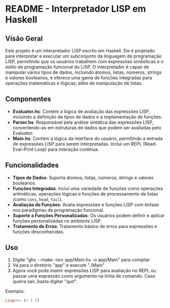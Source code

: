 # README - Interpretador LISP em Haskell

## Visão Geral

Este projeto é um interpretador LISP escrito em Haskell. Ele é projetado para interpretar e executar um subconjunto da linguagem de programação LISP, permitindo que os usuários trabalhem com expressões simbólicas e o estilo de programação funcional do LISP. O interpretador é capaz de manipular vários tipos de dados, incluindo átomos, listas, números, strings e valores booleanos, e oferece uma gama de funções integradas para operações matemáticas e lógicas, além de manipulação de listas.

## Componentes

- **Evaluator.hs**: Contém a lógica de avaliação das expressões LISP, incluindo a definição de tipos de dados e a implementação de funções.
- **Parser.hs**: Responsável pela análise sintática das expressões LISP, convertendo-as em estruturas de dados que podem ser avaliadas pelo Evaluator.
- **Main.hs**: Contém a lógica da interface do usuário, permitindo a entrada de expressões LISP para serem interpretadas. Inclui um REPL (Read-Eval-Print Loop) para interação contínua.

## Funcionalidades

- **Tipos de Dados**: Suporta átomos, listas, números, strings e valores booleanos.
- **Funções Integradas**: Inclui uma variedade de funções como operações aritméticas, operações lógicas e funções de processamento de listas (como `cons`, `head`, `tail`).
- **Avaliação de Funções**: Avalia expressões e funções LISP com ênfase nos paradigmas de programação funcional.
- **Suporte a Funções Personalizadas**: Os usuários podem definir e aplicar funções personalizadas no ambiente LISP.
- **Tratamento de Erros**: Tratamento básico de erros para expressões e funções desconhecidas.

## Uso

1. Digite "ghc --make -isrc app/Main.hs -o app/Main" para compilar
2. Vá para o diretório "app" e execute "./Main"
3. Agora você pode inserir expressões LISP para avaliação no REPL ou passar uma expressão como argumento na linha de comando. Caso queira sair, basta digitar "quit".

Exemplo:

```haskell
Lisp>>> (+ 1 2)
```
